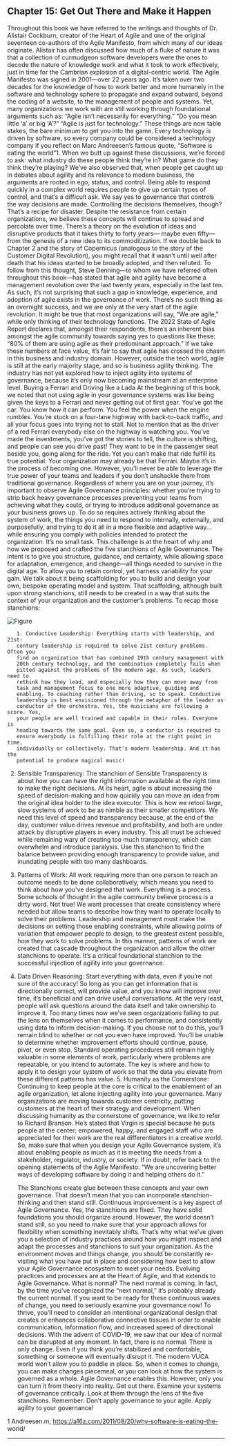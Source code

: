 ## Chapter 15: Get Out There and Make it Happen

Throughout this book we have referred to the writings and thoughts of Dr.
Alistair Cockburn, creator of the Heart of Agile and one of the original
seventeen co-authors of the Agile Manifesto, from which many of our ideas
originate. Alistair has often discussed how much of a fluke of nature it was that
a collection of curmudgeon software developers were the ones to decode the
nature of knowledge work and what it took to work effectively, just in time for
the Cambrian explosion of a digital-centric world.
    The Agile Manifesto was signed in 2001—over 22 years ago. It’s taken over
two decades for the knowledge of how to work better and more humanely in
the software and technology sphere to propagate and expand outward, beyond
the coding of a website, to the management of people and systems. Yet, many
organizations we work with are still working through foundational arguments
such as:
    “Agile isn’t necessarily for everything.”
    “Do you mean little ‘a’ or big ‘A’?”
    “Agile is just for technology.”
    These things are now table stakes, the bare minimum to get you into the
game. Every technology is driven by software, so every company could be
considered a technology company if you reflect on Marc Andreesen’s famous
quote, “Software is eating the world”1.
    When we butt up against these discussions, we’re forced to ask: what
industry do these people think they’re in? What game do they think they’re
playing? We’ve also observed that, when people get caught up in debates about
agility and its relevance to modern business, the arguments are rooted in ego,
status, and control. Being able to respond quickly in a complex world requires
people to give up certain types of control, and that’s a difficult ask. We say yes
to governance that controls the way decisions are made. Controlling the
decisions themselves, though? That’s a recipe for disaster.
    Despite the resistance from certain organizations, we believe these concepts
will continue to spread and percolate over time. There’s a theory on the
evolution of ideas and disruptive products that it takes thirty to forty years—
maybe even fifty—from the genesis of a new idea to its commoditization. If we
double back to Chapter 2 and the story of Copernicus (analogous to the story
of the Customer Digital Revolution), you might recall that it wasn’t until well
after death that his ideas started to be broadly adopted, and then refuted. To
follow from this thought, Steve Denning—to whom we have referred often
throughout this book—has stated that agile and agility have become a
management revolution over the last twenty years, especially in the last ten. As
such, it’s not surprising that such a gap in knowledge, experience, and
adoption of agile exists in the governance of work.
    There’s no such thing as an overnight success, and we are only at the very
start of the agile revolution. It might be true that most organizations will say,
“We are agile,” while only thinking of their technology functions. The 2022
State of Agile Report declares that, amongst their respondents, there’s an
inherent bias amongst the agile community towards saying yes to questions
like these: “80% of them are using agile as their predominant approach.”
    If we take these numbers at face value, it’s fair to say that agile has crossed
the chasm in this business and industry domain. However, outside the tech
world, agile is still at the early majority stage, and so is business agility
thinking. The industry has not yet explored how to inject agility into systems
of governance, because it’s only now becoming mainstream at an enterprise
level.
Buying a Ferrari and Driving like a Lada
At the beginning of this book, we noted that not using agile in your
governance systems was like being given the keys to a Ferrari and never getting
out of first gear. You’ve got the car. You know how it can perform. You feel the
power when the engine rumbles. You’re stuck on a four-lane highway with
back-to-back traffic, and all your focus goes into trying not to stall. Not to
mention that as the driver of a red Ferrari everybody else on the highway is
watching you. You’ve made the investments, you’ve got the stories to tell, the
culture is shifting, and people can see you drive past! They want to be in the
passenger seat beside you, going along for the ride. Yet you can’t make that ride
fulfill its true potential.
    Your organization may already be that Ferrari. Maybe it’s in the process of
becoming one. However, you’ll never be able to leverage the true power of your
teams and leaders if you don’t unshackle them from traditional governance.
Regardless of where you are on your journey, it’s important to observe Agile
Governance principles: whether you’re trying to strip back heavy governance
processes preventing your teams from achieving what they could, or trying to
introduce additional governance as your business grows up. To do so requires
actively thinking about the system of work, the things you need to respond to
internally, externally, and purposefully, and trying to do it all in a more flexible
and adaptive way… while ensuring you comply with policies intended to
protect the organization. It’s no small task.
    This challenge is at the heart of why and how we proposed and crafted the
five stanchions of Agile Governance. The intent is to give you structure,
guidance, and certainty, while allowing space for adaptation, emergence, and
change—all things needed to survive in the digital age. To allow you to retain
control, yet harness variability for your gain. We talk about it being scaffolding
for you to build and design your own, bespoke operating model and system.
That scaffolding, although built upon strong stanchions, still needs to be
created in a way that suits the context of your organization and the customer’s
problems. To recap those stanchions:

![Figure](images/page-009.png)


       1. Conductive Leadership: Everything starts with leadership, and 21st-
       century leadership is required to solve 21st century problems. Often you
       find an organization that has combined 19th century management with
       20th century technology, and the combination completely fails when
       pitted against the problems of the modern age. As such, leaders need to
       rethink how they lead, and especially how they can move away from
       task and management focus to one more adaptive, guiding and
       enabling. To coaching rather than driving, so to speak. Conductive
       leadership is best envisioned through the metaphor of the leader as
       conductor of the orchestra. Yes, the musicians are following a score. Yes,
       your people are well trained and capable in their roles. Everyone is
       heading towards the same goal. Even so, a conductor is required to
       ensure everybody is fulfilling their role at the right point in time,
       individually or collectively. That’s modern leadership. And it has the
       potential to produce magical music!
2. Sensible Transparency: The stanchion of Sensible Transparency is
about how you can have the right information available at the right time
to make the right decisions. At its heart, agile is about increasing the
speed of decision-making and how quickly you can move an idea from
the original idea holder to the idea executor. This is how we retool large,
slow systems of work to be as nimble as their smaller competitors. We
need this level of speed and transparency because, at the end of the day,
customer value drives revenue and profitability, and both are under
attack by disruptive players in every industry. This all must be achieved
while remaining wary of creating too much transparency, which can
overwhelm and introduce paralysis. Use this stanchion to find the
balance between providing enough transparency to provide value, and
inundating people with too many dashboards.
3. Patterns of Work: All work requiring more than one person to reach
an outcome needs to be done collaboratively, which means you need to
think about how you’ve designed that work. Everything is a process.
Some schools of thought in the agile community believe process is a
dirty word. Not true! We want processes that create consistency where
needed but allow teams to describe how they want to operate locally to
solve their problems. Leadership and management must make the
decisions on setting those enabling constraints, while allowing points of
variation that empower people to design, to the greatest extent possible,
how they work to solve problems. In this manner, patterns of work are
created that cascade throughout the organization and allow the other
stanchions to operate. It’s a critical foundational stanchion to the
successful injection of agility into your governance.
4. Data Driven Reasoning: Start everything with data, even if you’re
not sure of the accuracy! So long as you can get information that is
directionally correct, will provide value, and you know will improve
over time, it’s beneficial and can drive useful conversations. At the very
least, people will ask questions around the data itself and take ownership
to improve it. Too many times now we’ve seen organizations failing to
put the lens on themselves when it comes to performance, and
consistently using data to inform decision-making. If you choose not to
do this, you’ll remain blind to whether or not you even have improved.
      You’ll be unable to determine whether improvement efforts should
      continue, pause, pivot, or even stop. Standard operating procedures still
      remain highly valuable in some elements of work, particularly where
      problems are repeatable, or you intend to automate. The key is where
      and how to apply it to design your system of work so that the data you
      elevate from these different patterns has value.
      5. Humanity as the Cornerstone: Continuing to keep people at the
      core is critical to the enablement of an agile organization, let alone
      injecting agility into your governance. Many organizations are moving
      towards customer centricity, putting customers at the heart of their
      strategy and development. When discussing humanity as the
      cornerstone of governance, we like to refer to Richard Branson. He’s
      stated that Virgin is special because he puts people at the center;
      empowered, happy, and engaged staff who are appreciated for their
      work are the real differentiators in a creative world. So, make sure that
      when you design your Agile Governance system, it’s about enabling
      people as much as it is meeting the needs from a stakeholder, regulator,
      industry, or society. If in doubt, refer back to the opening statements of
      the Agile Manifesto: “We are uncovering better ways of developing software
      by doing it and helping others do it.”

    The Stanchions create glue between these concepts and your own
governance. That doesn’t mean that you can incorporate stanchion-thinking
and then stand still. Continuous improvement is a key aspect of Agile
Governance. Yes, the stanchions are fixed. They have solid foundations you
should organize around. However, the world doesn’t stand still, so you need to
make sure that your approach allows for flexibility when something inevitably
shifts.
    That’s why what we’ve given you a selection of industry practices around
how you might inspect and adapt the processes and stanchions to suit your
organization. As the environment moves and things change, you should be
constantly re-visiting what you have put in place and considering how best to
allow your Agile Governance ecosystem to meet your needs. Evolving practices
and processes are at the Heart of Agile, and that extends to Agile Governance.
What is normal?
The next normal is coming. In fact, by the time you’ve recognized the “next
normal,” it’s probably already the current normal. If you want to be ready for
these continuous waves of change, you need to seriously examine your
governance now! To thrive, you’ll need to consider an intentional
organizational design that creates or enhances collaborative connective tissues
in order to enable communication, information flow, and increased speed of
directional decisions.
   With the advent of COVID-19, we saw that our idea of normal can be
disrupted at any moment. In fact, there is no normal. There is only change.
Even if you think you’re stabilized and comfortable, something or someone
will eventually disrupt it. The modern VUCA world won’t allow you to paddle
in place.
   So, when it comes to change, you can make changes piecemeal, or you can
look at how the system is governed as a whole. Agile Governance enables this.
However, only you can turn it from theory into reality.
   Get out there. Examine your systems of governance critically. Look at them
through the lens of the five stanchions.
                                     Remember:
                       Don’t apply governance to your agile.
                         Apply agility to your governance!

1 Andreesen.m, https://a16z.com/2011/08/20/why-software-is-eating-the-
world/


---